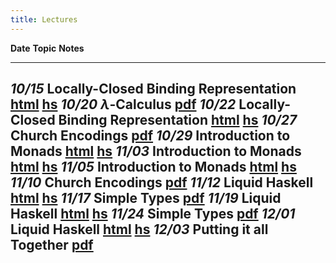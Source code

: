 ```yaml
---
title: Lectures
---
```


**Date**         **Topic**                                          **Notes**
------------     ----------------------------------------------     ------------------------
  *10/15*        Locally-Closed Binding Representation              [html][lec1]  [hs][lhs1]
  *10/20*        $\lambda$-Calculus                                 [pdf][pdf2]
  *10/22*        Locally-Closed Binding Representation              [html][lec1]  [hs][lhs1]
  *10/27*        Church Encodings                                   [pdf][pdf4]
  *10/29*        Introduction to Monads                             [html][lec2]  [hs][lhs2]
  *11/03*        Introduction to Monads                             [html][lec2]  [hs][lhs2]
  *11/05*        Introduction to Monads                             [html][lec2]  [hs][lhs2]    
  *11/10*        Church Encodings                                   [pdf][pdf4]
  *11/12*        Liquid Haskell                                     [html][lec3]  [hs][lhs3]
  *11/17*        Simple Types                                       [pdf][pdf4]
  *11/19*        Liquid Haskell                                     [html][lec3]  [hs][lhs3]
  *11/24*        Simple Types                                       [pdf][pdf4]
  *12/01*        Liquid Haskell                                     [html][lec3]  [hs][lhs3]
  *12/03*        Putting it all Together                            [pdf][pdf4]    
--------------------------------------------------------------------------------------------

[lec1]: lectures/lec-locally-closed-1.html
[lhs1]: lectures/lec-locally-closed-1.lhs
[pdf2]: lectures/theory/lambda-calculus/lect.pdf
[pdf4]: lectures/theory/church-encodings/lect.pdf
[lec2]: lectures/lec-monads-intro.html
[lhs2]: lectures/lec-monads-intro.lhs
[lec3]: lectures/lec-liquid-intro.html
[lhs3]: lectures/lec-liquid-intro.lhs
